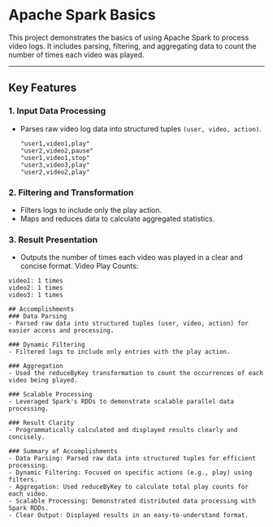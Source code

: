 # Apache Spark Basics

This project demonstrates the basics of using Apache Spark to process video logs. It includes parsing, filtering, and aggregating data to count the number of times each video was played.

---

## Key Features

### **1. Input Data Processing**
- Parses raw video log data into structured tuples `(user, video, action)`.
  ```plaintext
  "user1,video1,play"
  "user2,video2,pause"
  "user1,video1,stop"
  "user3,video3,play"
  "user2,video2,play"

### 2. Filtering and Transformation
- Filters logs to include only the play action.
- Maps and reduces data to calculate aggregated statistics.

### 3. Result Presentation
- Outputs the number of times each video was played in a clear and concise format.
Video Play Counts:
```plaintext
video1: 1 times
video2: 1 times
video3: 1 times

## Accomplishments
### Data Parsing
- Parsed raw data into structured tuples (user, video, action) for easier access and processing.

### Dynamic Filtering
- Filtered logs to include only entries with the play action.

### Aggregation
- Used the reduceByKey transformation to count the occurrences of each video being played.

### Scalable Processing
- Leveraged Spark's RDDs to demonstrate scalable parallel data processing.

### Result Clarity
- Programmatically calculated and displayed results clearly and concisely.

### Summary of Accomplishments
- Data Parsing: Parsed raw data into structured tuples for efficient processing.
- Dynamic Filtering: Focused on specific actions (e.g., play) using filters.
- Aggregation: Used reduceByKey to calculate total play counts for each video.
- Scalable Processing: Demonstrated distributed data processing with Spark RDDs.
- Clear Output: Displayed results in an easy-to-understand format.

